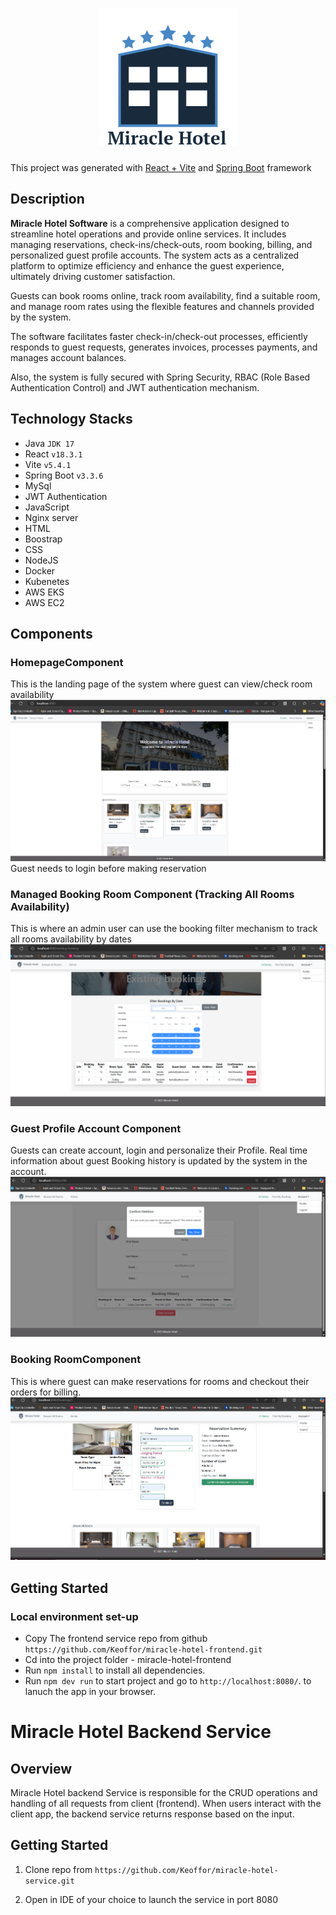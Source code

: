 
# <center><img src="readme-pics/hotel.png" alt="logo image" /></center>

This project was generated with [React + Vite](https://github.com/vitejs/vite-plugin-react/blob/main/packages/plugin-react/README.md) and [Spring Boot](https://start.spring.io) framework


## Description
**Miracle Hotel Software** is a comprehensive application designed to streamline hotel operations and provide online services. It includes managing reservations, check-ins/check-outs, room booking, billing, and personalized guest profile accounts. The system acts as a centralized platform to optimize efficiency and enhance the guest experience, ultimately driving customer satisfaction.

Guests can book rooms online, track room availability, find a suitable room, and manage room rates using the flexible features and channels provided by the system.

The software facilitates faster check-in/check-out processes, efficiently responds to guest requests, generates invoices, processes payments, and manages account balances.

Also, the system is fully secured with Spring Security, RBAC (Role Based Authentication Control) and JWT authentication mechanism.

## Technology Stacks
- Java `JDK 17`
- React `v18.3.1`
- Vite `v5.4.1`
- Spring Boot `v3.3.6`
- MySql
- JWT Authentication
- JavaScript
- Nginx server
- HTML
- Boostrap
- CSS
- NodeJS
- Docker
- Kubenetes
- AWS EKS
- AWS EC2

## Components
### HomepageComponent
This is the landing page of the system where guest can view/check room availability
![homepage](readme-pics/miracle-hotel.png)
Guest needs to login before making reservation

### Managed Booking Room Component (Tracking All Rooms Availability)
This is where an admin user can use the booking filter mechanism to track all rooms availability by dates
![homepage](readme-pics/miracle-hotel-1.png)

### Guest Profile Account Component
Guests can create account, login and personalize their Profile. Real time information about guest Booking history is updated by the system in the account.    
![homepage](readme-pics/miracle-hotel-2.png)

### Booking RoomComponent
This is where guest can make reservations for rooms and checkout their orders for billing.    
![homepage](readme-pics/miracle-hotel-3.png)

## Getting Started
### Local environment set-up
- Copy The frontend service repo from github `https://github.com/Keoffor/miracle-hotel-frontend.git`
- Cd into the project folder - miracle-hotel-frontend
- Run `npm install` to install all dependencies.
- Run `npm dev run` to start project and go to  `http://localhost:8080/`. to lanuch the app in your browser.


# Miracle Hotel Backend Service

## Overview

Miracle Hotel backend Service is responsible for the CRUD operations and handling of all requests from client (frontend). When users interact with the client app, the backend service returns response based on the input.


## Getting Started

1. Clone repo from `https://github.com/Keoffor/miracle-hotel-service.git`

2. Open in IDE of your choice to launch the service in port 8080